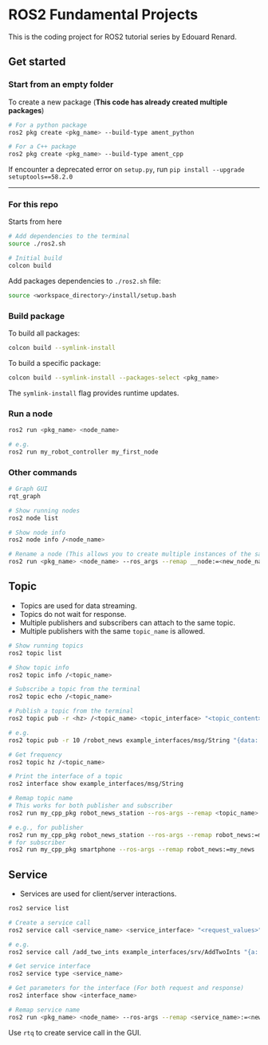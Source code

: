 # ROS2 Fundamental Projects

This is the coding project for ROS2 tutorial series by Edouard Renard.

## Get started

### Start from an empty folder

To create a new package (**This code has already created multiple packages**)

```bash
# For a python package
ros2 pkg create <pkg_name> --build-type ament_python

# For a C++ package
ros2 pkg create <pkg_name> --build-type ament_cpp
```

If encounter a deprecated error on `setup.py`, run `pip install --upgrade setuptools==58.2.0`

---

### For this repo

Starts from here

```bash
# Add dependencies to the terminal
source ./ros2.sh

# Initial build
colcon build
```

Add packages dependencies to `./ros2.sh` file:

```bash
source <workspace_directory>/install/setup.bash
```

### Build package

To build all packages:

```bash
colcon build --symlink-install
```

To build a specific package:

```bash
colcon build --symlink-install --packages-select <pkg_name>
```

The `symlink-install` flag provides runtime updates.

### Run a node

```bash
ros2 run <pkg_name> <node_name>

# e.g.
ros2 run my_robot_controller my_first_node
```

### Other commands

```bash
# Graph GUI
rqt_graph

# Show running nodes
ros2 node list

# Show node info
ros2 node info /<node_name>

# Rename a node (This allows you to create multiple instances of the same node)
ros2 run <pkg_name> <node_name> --ros_args --remap __node:=<new_node_name>
```

## Topic

- Topics are used for data streaming.
- Topics do not wait for response.
- Multiple publishers and subscribers can attach to the same topic.
- Multiple publishers with the same `topic_name` is allowed.

```bash
# Show running topics
ros2 topic list

# Show topic info
ros2 topic info /<topic_name>

# Subscribe a topic from the terminal
ros2 topic echo /<topic_name>

# Publish a topic from the terminal
ros2 topic pub -r <hz> /<topic_name> <topic_interface> "<topic_content>"

# e.g.
ros2 topic pub -r 10 /robot_news example_interfaces/msg/String "{data: 'Hello from terminal'}"

# Get frequency
ros2 topic hz /<topic_name>

# Print the interface of a topic
ros2 interface show example_interfaces/msg/String

# Remap topic name
# This works for both publisher and subscriber
ros2 run my_cpp_pkg robot_news_station --ros-args --remap <topic_name>:=<new_topic_name>

# e.g., for publisher
ros2 run my_cpp_pkg robot_news_station --ros-args --remap robot_news:=my_news
# for subscriber
ros2 run my_cpp_pkg smartphone --ros-args --remap robot_news:=my_news

```

## Service

- Services are used for client/server interactions.

```bash
ros2 service list

# Create a service call
ros2 service call <service_name> <service_interface> "<request_values>"

# e.g.
ros2 service call /add_two_ints example_interfaces/srv/AddTwoInts "{a: 3, b: 4}"

# Get service interface
ros2 service type <service_name>

# Get parameters for the interface (For both request and response)
ros2 interface show <interface_name>

# Remap service name
ros2 run <pkg_name> <node_name> --ros-args --remap <service_name>:=<new_service_name>
```

Use `rtq` to create service call in the GUI.
